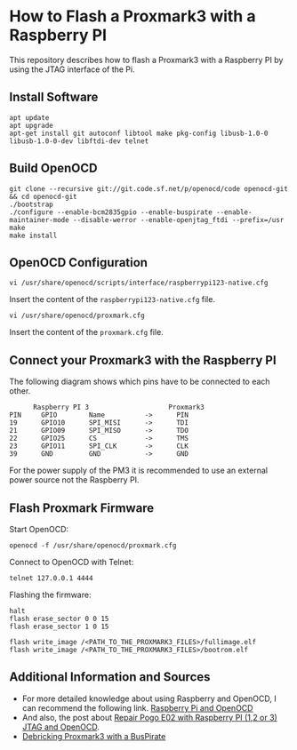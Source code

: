 # How to Flash a Proxmark3 with a Raspberry PI 

This repository describes how to flash a Proxmark3 with a Raspberry PI by using the JTAG interface of the Pi.

## Install Software

```
apt update
apt upgrade
apt-get install git autoconf libtool make pkg-config libusb-1.0-0 libusb-1.0-0-dev libftdi-dev telnet
```

## Build OpenOCD

```
git clone --recursive git://git.code.sf.net/p/openocd/code openocd-git && cd openocd-git
./bootstrap
./configure --enable-bcm2835gpio --enable-buspirate --enable-maintainer-mode --disable-werror --enable-openjtag_ftdi --prefix=/usr
make
make install
```
## OpenOCD Configuration

```
vi /usr/share/openocd/scripts/interface/raspberrypi123-native.cfg
```
Insert the content of the ```raspberrypi123-native.cfg``` file.

```
vi /usr/share/openocd/proxmark.cfg
```
Insert the content of the ```proxmark.cfg``` file.

## Connect your Proxmark3 with the Raspberry PI

The following diagram shows which pins have to be connected to each other.
```
      Raspberry PI 3                    Proxmark3
PIN     GPIO        Name          ->      PIN
19      GPIO10      SPI_MISI      ->      TDI
21      GPIO09      SPI_MISO      ->      TDO
22      GPIO25      CS            ->      TMS
23      GPIO11      SPI_CLK       ->      CLK
39      GND         GND           ->      GND
```
For the power supply of the PM3 it is recommended to use an external power source not the Raspberry PI.

## Flash Proxmark Firmware

Start OpenOCD:

```
openocd -f /usr/share/openocd/proxmark.cfg
```

Connect to OpenOCD with Telnet:

```
telnet 127.0.0.1 4444
```

Flashing the firmware:

```
halt
flash erase_sector 0 0 15
flash erase_sector 1 0 15

flash write_image /<PATH_TO_THE_PROXMARK3_FILES>/fullimage.elf
flash write_image /<PATH_TO_THE_PROXMARK3_FILES>/bootrom.elf
```


## Additional Information and Sources

* For more detailed knowledge about using Raspberry and OpenOCD, I can recommend the following link. [Raspberry Pi and OpenOCD](https://iosoft.blog/2019/01/28/raspberry-pi-openocd/)
* And also, the post about [Repair Pogo E02 with Raspberry PI (1,2 or 3) JTAG and OpenOCD](https://forum.doozan.com/read.php?3,21789,21927).
* [Debricking Proxmark3 with a BusPirate](https://github.com/Proxmark/proxmark3/wiki/Debricking-Proxmark3-with-buspirate)
